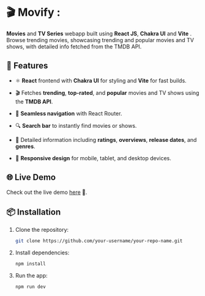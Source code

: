 # 🎬 Movify : 

**Movies** and **TV Series** webapp built using **React JS**,  **Chakra UI** and **Vite** . Browse trending movies, showcasing trending and popular movies and TV shows, with detailed info fetched from the TMDB API.


## 🚀 Features

- ⚛️ **React** frontend with **Chakra UI** for styling and **Vite** for fast builds.

- 🎬 Fetches **trending**, **top-rated**, and **popular** movies and TV shows using the **TMDB API**.

- 🔗 **Seamless navigation** with React Router.

- 🔍 **Search bar** to instantly find movies or shows.

- 📝 Detailed information including **ratings**, **overviews**, **release dates**, and **genres**.

- 📱 **Responsive design** for mobile, tablet, and desktop devices.


## 🌐 Live Demo
Check out the live demo [here](https://your-live-demo-link.com) 🔗.


## 📦 Installation

1. Clone the repository:
   ```bash
   git clone https://github.com/your-username/your-repo-name.git

2. Install dependencies:
    ```bash
    npm install

3. Run the app:
    ```bash
    npm run dev    
